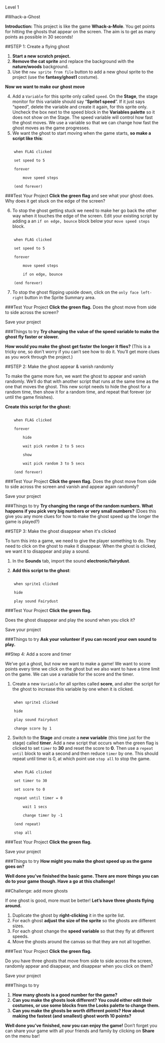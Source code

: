 Level 1

#Whack-a-Ghost

__Introduction:__
This project is like the game __Whack-a-Mole__. You get points for hitting the ghosts that appear on the screen. The aim is to get as many points as possible in 30 seconds!

##STEP 1: Create a flying ghost

1. __Start a new scratch project.__
2. __Remove the cat sprite__ and replace the background with the __nature/woods__
background.
3. Use the `new sprite from file` button to add a new ghoul
sprite to the project (use the __fantasy/ghost1__ costume). 

__Now we want to make our ghost move__

4. Add a `Variable` for this sprite only called `speed`.
On the __Stage__, the stage monitor for this variable should say “__Sprite1 speed__”.
If it just says “speed”, delete the variable and create it again, for this sprite only. Uncheck the box next to the speed block in the
__Variables palette__ so it does not show on the Stage.
The speed variable will control how fast the ghost moves. We use a variable so that we can change how fast the ghost moves as the game progresses.
5. We want the ghost to start moving when the game starts, __so make a script like this__:

```scratch

	when FLAG clicked

	set speed to 5

	forever

		move speed steps

	(end forever)
```
		
###Test Your Project
__Click the green flag__ and see what your ghost does. Why does it get stuck on the edge of the screen?

6. To stop the ghost getting stuck we need to make her go back the other way when it touches the edge of the screen. Edit your existing script by adding a  an `if on edge, bounce` block below your
`move speed steps` block.

```scratch

	when FLAG clicked

	set speed to 5

	forever

		move speed steps

		if on edge, bounce

	(end forever)
```
7. To stop the ghost flipping upside down, click on the `only face left-right` button in the Sprite Summary area.

###Test Your Project
__Click the green flag.__ 
Does the ghost move from side to side across the screen?

Save your project

###Things to try
__Try changing the value of the speed variable to make the ghost fly faster or slower.__

__How would you make the ghost get faster the longer it flies?__
(This is a tricky one, so don’t worry if you can’t see how to do it. You’ll get more clues as you work through the project.)

##STEP 2: Make the ghost appear & vanish randomly

To make the game more fun, we want the ghost to appear and vanish randomly. We’ll do that with another script that runs at the same time as the one that moves the ghost. This new script needs to hide the ghost for a random time, then show it for a random time, and repeat that forever (or until the game finishes).

__Create this script for the ghost:__

```scratch

	when FLAG clicked

	forever

		hide

		wait pick random 2 to 5 secs

		show

		wait pick random 3 to 5 secs

	(end forever)
```
###Test Your Project
__Click the green flag.__ 
Does the ghost move from side to side across the screen and vanish and appear again randomly?

Save your project

###Things to try
__Try changing the range of the random numbers. What happens if you pick very big numbers or very small numbers?__
(Does this give you any more clues for how to make the ghost speed up the longer the game is played?)

##STEP 3: Make the ghost disappear when it's clicked

To turn this into a game, we need to give the player something to do. They need to click on the ghost to make it disappear. When the ghost is clicked, we want it to disappear and play a sound.

1. In the __Sounds__ tab, import the sound __electronic/fairydust__. 

2. __Add this script to the ghost__:

```scratch

	when sprite1 clicked

	hide

	play sound Fairydust
```
###Test Your Project
__Click the green flag.__ 

Does the ghost disappear and play the sound when you click it?

Save your project

###Things to try
__Ask your volunteer if you can record your own sound to play.__

##Step 4: Add a score and timer

We’ve got a ghost, but now we want to make a game! We want to score points every time we click on the ghost but we also want to have a time limit on the game. We can use a variable for the score and the timer.


1. Create a new `Variable` for all sprites called __score__, and alter the script for the ghost to increase this variable by one when it is clicked.

```scratch

	when sprite1 clicked

	hide

	play sound Fairydust

	change score by 1
```
2. Switch to the __Stage__ and create a __new variable__ (this time just for the stage) called __timer__. Add a new script that occurs when the green flag is clicked to set `timer` to __30__ and reset the score to __0__. Then use a `repeat until` block to wait a second and then reduce `timer` by
one. This should repeat until timer is 0, at which point use `stop all` to stop the game.

```scratch

	when FLAG clicked

	set timer to 30

	set score to 0

	repeat until timer = 0

		wait 1 secs

		change timer by -1

	(end repeat)

	stop all
```


###Test Your Project
__Click the green flag.__ 

Save your project

###Things to try
__How might you make the ghost speed up as the game goes on?__


__Well done you’ve finished the basic game. There are more things you can do to your game though. Have a go at this challenge!__

##Challenge: add more ghosts

If one ghost is good, more must be better! __Let’s have three ghosts flying around.__
1. Duplicate the ghost by __right-clicking__ it in the sprite list.
2. For each ghost __adjust the size of the sprite__ so the ghosts are different sizes.
3. For each ghost change the __speed variable__ so that they fly at different speeds.
4. Move the ghosts around the canvas so that they are not all together.

###Test Your Project
__Click the green flag.__ 

Do you have three ghosts that move from side to side across the screen, randomly appear and disappear, and disappear when you click on them?

Save your project

###Things to try
1. __How many ghosts is a good number for the game?__
2. __Can you make the ghosts look different? You could either edit their costumes, or use some blocks from the Looks palette to change them.__
3. __Can you make the ghosts be worth different points? How about making the fastest (and smallest) ghost worth 10 points?__


__Well done you’ve finished, now you can enjoy the game!__
Don’t forget you can share your game with all your friends and family by clicking on __Share__ on the menu bar!
